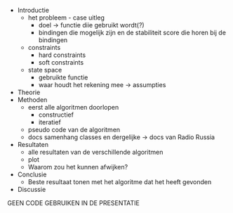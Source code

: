 - Introductie
    * het probleem - case uitleg
        - doel -> functie diie gebruikt wordt(?)
        - bindingen die mogelijk zijn en de stabiliteit score die horen bij de bindingen
    * constraints
        - hard constraints
        - soft constraints
    * state space
        - gebruikte functie
        - waar houdt het rekening mee -> assumpties
- Theorie
- Methoden
    * eerst alle algoritmen doorlopen
        - constructief
        - iteratief
    * pseudo code van de algoritmen
    * docs samenhang classes en dergelijke -> docs van Radio Russia
- Resultaten
    * alle resultaten van de verschillende algoritmen
    * plot
    * Waarom zou het kunnen afwijken?
- Conclusie
    * Beste resultaat tonen met het algoritme dat het heeft gevonden
- Discussie


GEEN CODE GEBRUIKEN IN DE PRESENTATIE